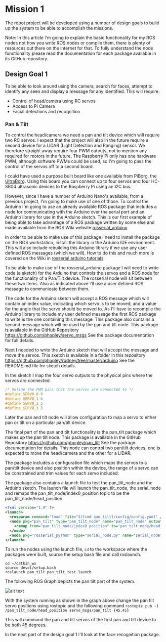 # Mission 1
The robot project will be developed using a number of design goals to build up the system to be able to accomplish the missions.

Note: In this article I'm going to explain the basic functionality for my ROS nodes not how you write ROS nodes or compile them, there is plenty of resources out there on the internet for that. To fully understand the node functionality please read the documentation for each package available in its GitHub repository.
## Design Goal 1
To be able to look around using the camera, search for faces, attempt to identify any seen and display a message for any identified. This will require:
- Control of head/camera using RC servos
- Access to Pi Camera
- Facial detections and recognition
### Pan & Tilt
To control the head/camera we need a pan and tilt device which will require two RC servos. I expect that the project will also in the future require a second device for a LIDAR (Light Detection and Ranging) sensor. We therefore straight away require four PWM outputs, not to mention any required for motors in the future. The Raspberry Pi only has one hardware PWM, although software PWMs could be used, so I'm going to pass the control of the servos off to a second board.

I could have used a purpose built board like one available from PiBorg, the [UltraBorg](https://www.piborg.org/sensors-1136/ultraborg "UltraBorg"). Using this board you can connect up to four servos and four HC-SR04 ultrasonic devices to the Raspberry Pi using an I2C bus.

However, since I have a number of Arduino Nano's available, from a previous project, I'm going to make use of one of those. To control the Arduino I'm going to use an already available ROS package that includes a node for communicating with the Arduino over the serial port and an Arduino library for use in the Arduino sketch. This is our first example of being able to take advantage of a ROS package written by some else and made available from the ROS Wiki website [rosserial_arduino](http://wiki.ros.org/rosserial_arduino "rosserial_arduino")

In order to be able to make use of this package I need to install the package on the ROS workstation, install the library in the Arduino IDE environment. This will also include rebuilding this Arduino library if we use any user defined ROS messages (which we will). How to do this and much more is covered on the Wiki in [rosserial arduino tutorials](http://wiki.ros.org/rosserial_arduino/Tutorials "Tutorials")

To be able to make use of the rosserial_arduino package I will need to write code (a sketch) for the Arduino that controls the servos and a ROS node for the functionality of a Pan/Tilt device. The rosserial node will sit between these two items. Also as indicated above I'll use a user defined ROS message to communicate between them.

The code for the Arduino sketch will accept a ROS message which will contain an index value, indicating which servo is to be moved, and a value for the angle that the servo should be moved to. As I'll have to recompile the Arduino library to include my user defined message the first ROS package to write is the one containing this message. This package also contains a second message which will be used by the pan and tilt node. This package is available in the GitHub Repository https://github.com/phopley/servo_msgs See the package documentation for full details.

Next I needed to write the Arduino sketch that will accept the message and move the servos. This sketch is available in a folder in this repository https://github.com/phopley/rodney/tree/master/arduino See the README.md file for sketch details.

In the sketch I map the four servo outputs to the physical pins where the servos are connected. 
``` C++
/* Define the PWM pins that the servos are connected to */
#define SERVO_0 9
#define SERVO_1 6
#define SERVO_2 5
#define SERVO_3 3
```
Later the pan and tilt node will allow configuration to map a servo to either pan or tilt on a particular pan/tilt device. 

The final part of the pan and tilt functionality is the pan_tilt package which makes up the pan tilt node. This package is available in the GitHub Repository https://github.com/phopley/pan_tilt See the package documentation for details.
This node can control two pan/tilt devices, one is expected to move the head/camera and the other for a LIDAR.

The package includes a configuration file which maps the servos to a pan/tilt device and also position within the device, the range of a servo can be constrained and trim values for each servo included.

The package also contains a launch file to test the pan_tilt_node and the Arduino sketch. The launch file will launch the pan_tilt_node, the serial_node and remaps the pan_tilt_node/index0_position topic to be the pan_tilt_node/head_position.
``` XML
<?xml version="1.0" ?>
<launch>
  <rosparam command="load" file="$(find pan_tilt)/config/config.yaml" />
  <node pkg="pan_tilt" type="pan_tilt_node" name="pan_tilt_node" output="screen">
    <remap from="pan_tilt_node/index0_position" to="pan_tilt_node/head_position" />
  </node>
  <node pkg="rosserial_python" type="serial_node.py" name="serial_node" output="screen" args="/dev/ttyUSB0" />
</launch>
```
To run the nodes using the launch file, `cd` to the workspace where the packages were built, source the setup bash file and call roslaunch.
```
cd ~/catkin_ws
source devel/setup.bash
roslaunch pan_tilt pan_tilt_test.launch
```
The following ROS Graph depicts the pan tilt part of the system.

![alt text](https://github.com/phopley/rodney/blob/master/docs/images/rosgraph_pantilt.png "Pan tilt graph")

With the system running as shown in the graph above change the pan tilt servo positions using rostopic and the following command
`rostopic pub -1 /pan_tilt_node/head_position servo_msgs/pan_tilt {45,45}`

This will command the pan and tilt servos of the first pan and tilt device to be both 45 degrees.

In the next part of the design goal 1 I'll look at the face recognition package.
